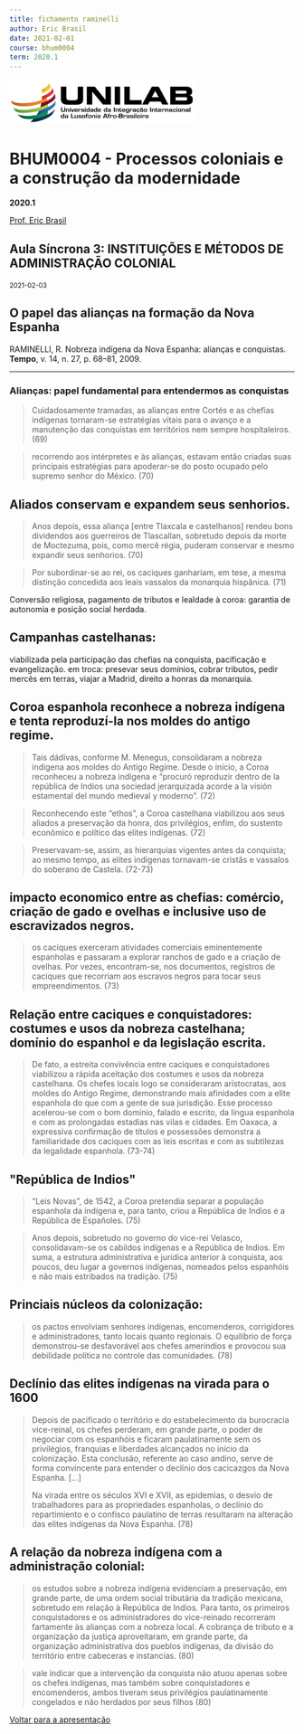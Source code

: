 ```yaml
---
title: fichamento raminelli
author: Eric Brasil
date: 2021-02-01
course: bhum0004
term: 2020.1
---
```


<img src="images/logo-unilab.png" alt="logo-unilab" style="zoom:70%; align: center" />

# BHU**M0004 - Processos coloniais e a construção da modernidade**

**2020.1**

[Prof. Eric Brasil](ericbrasiln.github.io)

## Aula Síncrona 3: INSTITUIÇÕES E MÉTODOS DE ADMINISTRAÇÃO COLONIAL

<small>2021-02-03</small>

## O papel das alianças na formação da Nova Espanha

RAMINELLI, R. Nobreza indígena da Nova Espanha: alianças e conquistas. **Tempo**, v. 14, n. 27, p. 68–81, 2009. 

---

### Alianças: papel fundamental para entendermos as conquistas

> Cuidadosamente tramadas, as alianças entre Cortés e as chefias indígenas tornaram-se estratégias vitais para o avanço e a manutenção das conquistas em territórios nem sempre hospitaleiros.  (69)

> recorrendo aos intérpretes e às alianças, estavam então criadas suas principais estratégias para apoderar-se do posto ocupado pelo supremo senhor do México. (70)

## Aliados conservam e expandem seus senhorios.

>Anos depois, essa aliança [entre Tlaxcala e castelhanos] rendeu bons dividendos aos guerreiros de Tlascallan, sobretudo depois da morte de Moctezuma, pois, como mercê régia, puderam conservar e mesmo expandir seus senhorios. (70)

>Por subordinar-se ao rei, os caciques ganhariam, em tese, a mesma distinção concedida aos leais vassalos da monarquia hispânica.  (71)

Conversão religiosa, pagamento de tributos e lealdade à coroa: garantia de autonomia e posição social herdada.

## Campanhas castelhanas:

viabilizada pela participação das chefias na conquista, pacificação e evangelização. em troca: presevar seus domínios, cobrar tributos, pedir mercês em terras, viajar a Madrid, direito a honras da monarquia.

## Coroa espanhola reconhece a nobreza indígena e tenta reproduzí-la nos moldes do antigo regime.

> Tais dádivas, conforme M. Menegus, consolidaram a nobreza indígena aos moldes do Antigo Regime. Desde o início, a Coroa
> reconheceu a nobreza indígena e “procuró reproduzir dentro de la república de Indios una sociedad jerarquizada acorde a la visión estamental del mundo medieval y moderno”. (72)

>Reconhecendo este “ethos”, a Coroa castelhana viabilizou aos seus aliados a preservação da honra, dos privilégios, enfim, do sustento econômico e político das elites indígenas. (72)

>Preservavam-se, assim, as hierarquias vigentes antes da conquista; ao mesmo tempo, as elites indígenas tornavam-se cristãs e vassalos do soberano de Castela. (72-73)

## impacto economico entre as chefias: comércio, criação de gado e ovelhas e inclusive uso de escravizados negros.

>os caciques exerceram atividades comerciais eminentemente espanholas e passaram a explorar ranchos de gado e a criação de ovelhas. Por vezes, encontram-se, nos documentos, registros de caciques que recorriam aos escravos negros para tocar seus empreendimentos. (73)

## Relação entre caciques e conquistadores: costumes e usos da nobreza castelhana; domínio do espanhol e da legislação escrita.

> De fato, a estreita convivência entre caciques e conquistadores viabilizou a rápida aceitação dos costumes e usos da nobreza castelhana. Os chefes locais logo se consideraram aristocratas, aos moldes do Antigo Regime, demonstrando mais afinidades com a elite espanhola do que com a gente de sua jurisdição. Esse processo acelerou-se com o bom domínio, falado e escrito, da língua espanhola e com as prolongadas estadias nas vilas e cidades. Em Oaxaca, a expressiva confirmação de títulos e possessões demonstra a familiaridade dos caciques com as leis escritas e com as subtilezas da legalidade espanhola. (73-74)

## "República de Indios"

>“Leis Novas”, de 1542, a Coroa pretendia separar a população espanhola da indígena e, para tanto, criou a República de Indios e a República de Españoles. (75)

> Anos depois, sobretudo no governo do vice-rei Velasco, consolidavam-se os cabildos indígenas e a República de Indios. Em suma, a estrutura administrativa e jurídica anterior à conquista, aos poucos, deu lugar a governos indígenas, nomeados pelos espanhóis e não mais estribados na tradição. (75)

## Princiais núcleos da colonização:

>os pactos envolviam senhores indígenas, encomenderos, corrigidores e administradores,
>tanto locais quanto regionais. O equilíbrio de força demonstrou-se desfavorável aos chefes ameríndios e provocou sua debilidade política no controle das comunidades. (78)

## Declínio das elites indígenas na virada para o 1600

> Depois de pacificado o território e do estabelecimento da burocracia vice-reinal, os chefes perderam, em grande parte, o poder de negociar com os espanhóis e ficaram paulatinamente sem os privilégios, franquias e liberdades alcançados no início da colonização. Esta conclusão, referente ao caso andino, serve de forma convincente para entender o declínio dos cacicazgos da Nova Espanha.  [...]
>
>  Na virada entre os séculos XVI e XVII, as epidemias, o desvio de trabalhadores para as propriedades espanholas, o declínio do repartimiento e o confisco paulatino de terras resultaram na alteração das elites indígenas da Nova Espanha. (78)

## A relação da nobreza indígena com a administração colonial:

>os estudos sobre a nobreza indígena evidenciam a preservação, em grande parte, de uma ordem social tributária da tradição mexicana, sobretudo em relação à República de Indios. Para tanto, os primeiros conquistadores e os administradores do vice-reinado recorreram fartamente às alianças com a nobreza local. A cobrança de tributo e a organização da justiça aproveitaram, em grande parte, da organização administrativa dos pueblos indígenas, da divisão do território entre cabeceras e instancías. (80)

>vale indicar que a intervenção da conquista não atuou apenas sobre os chefes indígenas, mas também sobre conquistadores e encomenderos, ambos tiveram seus privilégios paulatinamente congelados e não herdados por seus filhos (80)

[Voltar para a apresentação](ericbrasiln.github.io/bhum0004/#/7)

